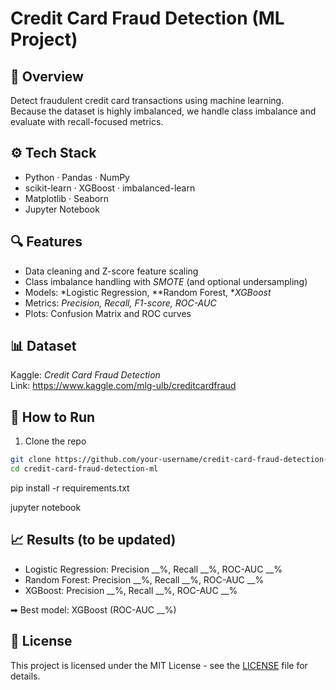 # Credit Card Fraud Detection (ML Project)

## 📌 Overview
Detect fraudulent credit card transactions using machine learning.  
Because the dataset is highly imbalanced, we handle class imbalance and evaluate with recall-focused metrics.

## ⚙ Tech Stack
- Python · Pandas · NumPy  
- scikit-learn · XGBoost · imbalanced-learn  
- Matplotlib · Seaborn  
- Jupyter Notebook

## 🔍 Features
- Data cleaning and Z-score feature scaling  
- Class imbalance handling with *SMOTE* (and optional undersampling)  
- Models: *Logistic Regression, **Random Forest, **XGBoost*  
- Metrics: *Precision, Recall, F1-score, ROC-AUC*  
- Plots: Confusion Matrix and ROC curves

## 📊 Dataset
Kaggle: *Credit Card Fraud Detection*  
Link: https://www.kaggle.com/mlg-ulb/creditcardfraud

## 🚀 How to Run
1) Clone the repo
```bash
git clone https://github.com/your-username/credit-card-fraud-detection-ml.git
cd credit-card-fraud-detection-ml
```
pip install -r requirements.txt

jupyter notebook

## 📈 Results (to be updated)
- Logistic Regression: Precision __%, Recall __%, ROC-AUC __%
- Random Forest: Precision __%, Recall __%, ROC-AUC __%
- XGBoost: Precision __%, Recall __%, ROC-AUC __%

➡ Best model: XGBoost (ROC-AUC __%)

## 📜 License
This project is licensed under the MIT License - see the [LICENSE](LICENSE) file for details.
